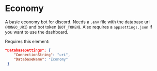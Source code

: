 # Economy
A basic economy bot for discord. Needs a `.env` file with the database uri (`MONGO_URI`) and bot token (`BOT_TOKEN`). Also requires a `appsettings.json` if you want to use the dashboard.

Requires this element:
```json
"DatabaseSettings": {
    "ConnectionString": "uri",
    "DatabaseName": "Economy"
 }
 ```
 
